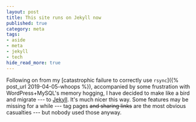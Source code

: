```yaml
---
layout: post
title: This site runs on Jekyll now
published: true
category: meta
tags:
- aside
- meta
- jekyll
- tech
hide_read_more: true
---
```


Following on from my [catastrophic failure to correctly use
`rsync`]({% post_url 2019-04-05-whoops %}),
accompanied by some frustration with WordPress+MySQL's memory hogging,
I have decided to make like a bird and migrate&nbsp;---
to [Jekyll](https://jekyllrb.com/).
It's much nicer this way.
Some features may be missing for a while&nbsp;---
tag pages ~~and sharing links~~ are the most obvious casualties&nbsp;---
but nobody used those anyway.
